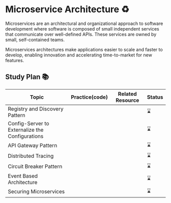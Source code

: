 # Microservice Architecture ♻️

Microservices are an architectural and organizational approach to software development where software is composed of small independent services that communicate over well-defined APIs. These services are owned by small, self-contained teams.

Microservices architectures make applications easier to scale and faster to develop, enabling innovation and accelerating time-to-market for new features.

## Study Plan 📚

|Topic|Practice(code)|Related Resource|Status|
|-----|--------------|----------------|------|
|Registry and Discovery Pattern|||:hourglass:|
|Config-Server to Externalize the Configurations|||:hourglass:|
|API Gateway Pattern|||:hourglass:|
|Distributed Tracing|||:hourglass:|
|Circuit Breaker Pattern|||:hourglass:|
|Event Based Architecture|||:hourglass:|
|Securing Microservices|||:hourglass:|

